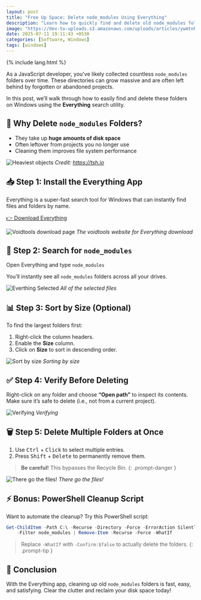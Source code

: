 ```yaml
---
layout: post
title: "Free Up Space: Delete node_modules Using Everything"
description: "Learn how to quickly find and delete old node_modules folders on Windows using the Everything search tool — and free up gigabytes of space in seconds."
image: "https://dev-to-uploads.s3.amazonaws.com/uploads/articles/ywmtnhbf38xtzycafkdd.jpg"
date: 2025-07-11 19:11:43 +0530
categories: [Software, Windows]
tags: [windows]
---
```


{% include lang.html %}

As a JavaScript developer, you've likely collected countless `node_modules` folders over time. These directories can grow massive and are often left behind by forgotten or abandoned projects.

In this post, we’ll walk through how to easily find and delete these folders on Windows using the **Everything** search utility.

## :thinking: Why Delete `node_modules` Folders?

* They take up **huge amounts of disk space**
* Often leftover from projects you no longer use
* Cleaning them improves file system performance


![Heaviest objects](https://dev-to-uploads.s3.amazonaws.com/uploads/articles/yveo9ew9cd2xfp89puv1.webp)
_Credit: <https://tsh.io>_

## :inbox_tray: Step 1: Install the Everything App

Everything is a super-fast search tool for Windows that can instantly find files and folders by name.

[:point_right: Download Everything](https://www.voidtools.com/downloads/)

![Voidtools download page](https://dev-to-uploads.s3.amazonaws.com/uploads/articles/05pkmsphbg5t61iu3nkv.png)
_The voidtools website for Everything download_

## :mag_right: Step 2: Search for `node_modules`

Open Everything and type `node_modules`

You’ll instantly see all `node_modules` folders across all your drives.


![Everthing Selected](https://dev-to-uploads.s3.amazonaws.com/uploads/articles/j50sfucqp4ltfgvwljec.png)
_All of the selected files_

## :bar_chart: Step 3: Sort by Size (Optional)

To find the largest folders first:

1. Right-click the column headers.
2. Enable the **Size** column.
3. Click on **Size** to sort in descending order.

![Sort by size](https://dev-to-uploads.s3.amazonaws.com/uploads/articles/uu9xt5f1pmubd1919l1t.png)
_Sorting by size_

## :white_check_mark: Step 4: Verify Before Deleting

Right-click on any folder and choose **“Open path”** to inspect its contents.
Make sure it’s safe to delete (i.e., not from a current project).

![Verifying](https://dev-to-uploads.s3.amazonaws.com/uploads/articles/8k3vqrx0pytlqo6mud49.png)
_Verifying_

## :wastebasket: Step 5: Delete Multiple Folders at Once

1. Use <kbd>Ctrl</kbd> + <kbd>Click</kbd> to select multiple entries.
2. Press <kbd>Shift</kbd> + <kbd>Delete</kbd> to permanently remove them.

> **Be careful!** This bypasses the Recycle Bin.
{: .prompt-danger }

![There go the files!](https://dev-to-uploads.s3.amazonaws.com/uploads/articles/2yeeivjjp8mxjq4l4121.png)
_There go the files!_

## :zap: Bonus: PowerShell Cleanup Script

Want to automate the cleanup? Try this PowerShell script:

```powershell
Get-ChildItem -Path C:\ -Recurse -Directory -Force -ErrorAction SilentlyContinue \
    -Filter node_modules | Remove-Item -Recurse -Force -WhatIf
```

> Replace `-WhatIf` with `-Confirm:$false` to actually delete the folders.
{: .prompt-tip }

## :raised_hands: Conclusion

With the Everything app, cleaning up old `node_modules` folders is fast, easy, and satisfying. Clear the clutter and reclaim your disk space today!

